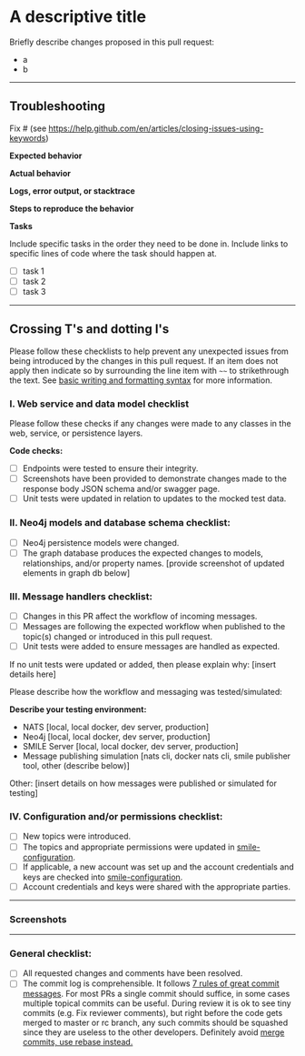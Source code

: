 # A descriptive title

Briefly describe changes proposed in this pull request:
- a
- b 

---
## Troubleshooting

Fix # (see https://help.github.com/en/articles/closing-issues-using-keywords)

**Expected behavior**

**Actual behavior**

**Logs, error output, or stacktrace**

**Steps to reproduce the behavior**

**Tasks**

Include specific tasks in the order they need to be done in. Include links to specific lines of code where the task should happen at. 

- [ ] task 1
- [ ] task 2
- [ ] task 3

---
## Crossing T's and dotting I's

Please follow these checklists to help prevent any unexpected issues from being introduced by the changes in this pull request. If an item does not apply then indicate so by surrounding the line item with `~~` to strikethrough the text. See [basic writing and formatting syntax](https://docs.github.com/en/github/writing-on-github/getting-started-with-writing-and-formatting-on-github/basic-writing-and-formatting-syntax) for more information.

### I. Web service and data model checklist

Please follow these checks if any changes were made to any classes in the web, service, or persistence layers.

**Code checks:**
- [ ] Endpoints were tested to ensure their integrity.
- [ ] Screenshots have been provided to demonstrate changes made to the response body JSON schema and/or swagger page.
- [ ] Unit tests were updated in relation to updates to the mocked test data.

### II. Neo4j models and database schema checklist:
- [ ] Neo4j persistence models were changed.
- [ ] The graph database produces the expected changes to models, relationships, and/or property names. [provide screenshot of updated elements in graph db below]

### III. Message handlers checklist:
- [ ] Changes in this PR affect the workflow of incoming messages.
- [ ] Messages are following the expected workflow when published to the topic(s) changed or introduced in this pull request.
- [ ] Unit tests were added to ensure messages are handled as expected.

If no unit tests were updated or added, then please explain why: [insert details here]

Please describe how the workflow and messaging was tested/simulated:

**Describe your testing environment:**

- NATS [local, local docker, dev server, production]
- Neo4j [local, local docker, dev server, production]
- SMILE Server [local, local docker, dev server, production]
- Message publishing simulation [nats cli, docker nats cli, smile publisher tool, other (describe below)]

Other: [insert details on how messages were published or simulated for testing]

### IV. Configuration and/or permissions checklist:
- [ ] New topics were introduced.
- [ ] The topics and appropriate permissions were updated in [smile-configuration](https://github.mskcc.org/cmo/smile-configuration).
- [ ] If applicable, a new account was set up and the account credentials and keys are checked into [smile-configuration](https://github.mskcc.org/cmo/smile-configuration).
- [ ] Account credentials and keys were shared with the appropriate parties.

---
### Screenshots

---
### General checklist:
- [ ] All requested changes and comments have been resolved.
- [ ] The commit log is comprehensible. It follows [7 rules of great commit messages](http://chris.beams.io/posts/git-commit/). For most PRs a single commit should suffice, in some cases multiple topical commits can be useful. During review it is ok to see tiny commits (e.g. Fix reviewer comments), but right before the code gets merged to master or rc branch, any such commits should be squashed since they are useless to the other developers. Definitely avoid [merge commits, use rebase instead.](http://nathanleclaire.com/blog/2014/09/14/dont-be-scared-of-git-rebase/)
